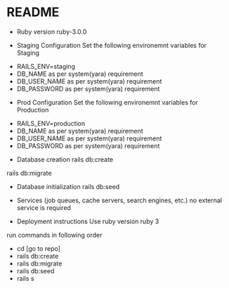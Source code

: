 # README

* Ruby version
ruby-3.0.0

* Staging Configuration
Set the following environemnt variables for Staging
- RAILS_ENV=staging
- DB_NAME
  as per system(yara) requirement
- DB_USER_NAME
  as per system(yara) requirement
- DB_PASSWORD
  as per system(yara) requirement

* Prod Configuration
Set the following environemnt variables for Production
- RAILS_ENV=production
- DB_NAME
  as per system(yara) requirement
- DB_USER_NAME
  as per system(yara) requirement
- DB_PASSWORD
  as per system(yara) requirement

* Database creation
rails db:create

rails db:migrate

* Database initialization
rails db:seed


* Services (job queues, cache servers, search engines, etc.)
no external service is required

* Deployment instructions
Use ruby version ruby 3

run commands in following order

- cd [go to repo]
- rails db:create
- rails db:migrate
- rails db:seed
- rails s 
